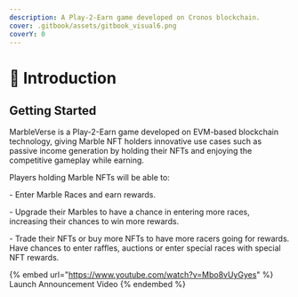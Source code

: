 ```yaml
---
description: A Play-2-Earn game developed on Cronos blockchain.
cover: .gitbook/assets/gitbook_visual6.png
coverY: 0
---
```


# 🔮 Introduction

## Getting Started

MarbleVerse is a Play-2-Earn game developed on EVM-based blockchain technology, giving Marble NFT holders innovative use cases such as passive income generation by holding their NFTs and enjoying the competitive gameplay while earning.&#x20;

Players holding Marble NFTs will be able to:&#x20;

&#x20;\- Enter Marble Races and earn rewards.&#x20;

&#x20;\- Upgrade their Marbles to have a chance in entering more races, increasing their chances to win more rewards.&#x20;

&#x20;\- Trade their NFTs or buy more NFTs to have more racers going for rewards. Have chances to enter raffles, auctions or enter special races with special NFT rewards.

{% embed url="https://www.youtube.com/watch?v=Mbo8vUyGyes" %}
Launch Announcement Video
{% endembed %}
